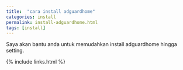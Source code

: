 ```yaml
---
title:  "cara install adguardhome"
categories: install
permalink: install-adguardhome.html
tags: [install]
---
```


Saya akan bantu anda untuk memudahkan install adguardhome hingga setting.

{% include links.html %}
